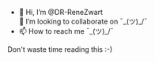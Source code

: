 - 👋 Hi, I’m @DR-ReneZwart                                                                              
  💞️ I’m looking to collaborate on ¯\_(ツ)_/¯
- 📫 How to reach me ¯\_(ツ)_/¯

Don't waste time reading this :-)

<!---
DR-ReneZwart/DR-ReneZwart is a ✨ special ✨ repository because its `README.md` (this file) appears on your GitHub profile.
You can click the Preview link to take a look at your changes.
--->
